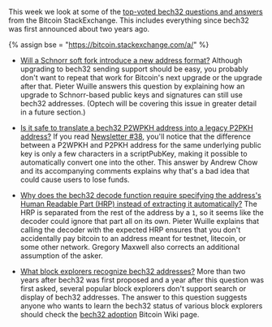 This week we look at some of the [top-voted bech32 questions and
answers][top bech32 qa] from the Bitcoin StackExchange.  This includes
everything since bech32 was first announced about two years ago.

{% assign bse = "https://bitcoin.stackexchange.com/a/" %}

- [Will a Schnorr soft fork introduce a new address
  format?]({{bse}}82952)  Although upgrading to bech32 sending support
  should be easy, you probably don't want to repeat that work for
  Bitcoin's next upgrade or the upgrade after that.  Pieter Wuille
  answers this question by explaining how an upgrade to Schnorr-based
  public keys and signatures can still use bech32 addresses.  (Optech
  will be covering this issue in greater detail in a future section.)

- [Is it safe to translate a bech32 P2WPKH address into a legacy P2PKH
  address?]({{bse}}62207) If you read [Newsletter #38][bech32 easy],
  you'll notice that the difference between a P2WPKH and P2PKH address
  for the same underlying public key is only a few characters in a
  scriptPubKey, making it possible to automatically convert one into the
  other.  This answer by Andrew Chow and its accompanying comments
  explains why that's a bad idea that could cause users to lose funds.

- [Why does the bech32 decode function require specifying the address's
  Human Readable Part (HRP) instead of extracting it
  automatically?]({{bse}}83454) The HRP is separated from the rest of
  the address by a `1`, so it seems like the decoder could ignore that
  part all on its own.  Pieter Wuille explains that calling the decoder
  with the expected HRP ensures that you don't accidentally pay bitcoin
  to an address meant for testnet, litecoin, or some other network.
  Gregory Maxwell also corrects an additional assumption of the asker.

- [What block explorers recognize bech32 addresses?]({{bse}}66458)
  More than two years after bech32 was first proposed and a year after
  this question was first asked, several popular block explorers don't
  support search or display of bech32 addresses.  The answer to this
  question suggests anyone who wants to learn the bech32 status of
  various block explorers should check the [bech32 adoption][] Bitcoin
  Wiki page.

[bech32 easy]: {{news38}}#bech32-sending-support
[top bech32 qa]: https://bitcoin.stackexchange.com/search?tab=votes&q=bech32
[bech32 adoption]: https://en.bitcoin.it/wiki/Bech32_adoption
